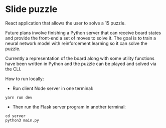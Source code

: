 # Slide puzzle

React application that allows the user to solve a 15 puzzle. 

Future plans involve finishing a Python server that can receive board states and provide the
front-end a set of moves to solve it. The goal is to train a neural network model with
reinforcement learning so it can solve the puzzle.

Currently a representation of the board along with some utility functions have been written in
Python and the puzzle can be played and solved via the CLI.

How to run locally:

* Run client Node server in one terminal:
```
yarn run dev
```
* Then run the Flask server program in another terminal:
```
cd server
python3 main.py
```
